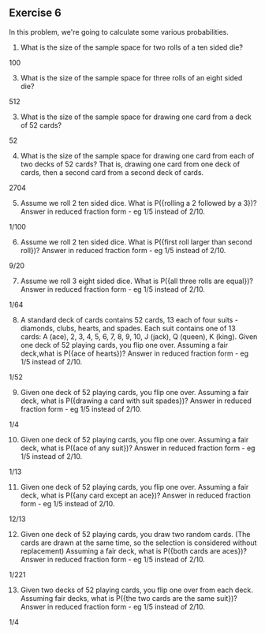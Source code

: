 ## Exercise 6

In this problem, we're going to calculate some various probabilities.

1. What is the size of the sample space for two rolls of a ten sided die?

100

3. What is the size of the sample space for three rolls of an eight sided die?

512
  
3. What is the size of the sample space for drawing one card from a deck of 52 cards?

52
  
4. What is the size of the sample space for drawing one card from each of two decks of 52 cards? That is, drawing one card from one deck of cards, then a second card from a second deck of cards.

2704
  
5. Assume we roll 2 ten sided dice. What is P({rolling a 2 followed by a 3})? Answer in reduced fraction form - eg 1/5 instead of 2/10.

1/100
  
6. Assume we roll 2 ten sided dice. What is P({first roll larger than second roll})? Answer in reduced fraction form - eg 1/5 instead of 2/10.

9/20
  
7. Assume we roll 3 eight sided dice. What is P({all three rolls are equal})? Answer in reduced fraction form - eg 1/5 instead of 2/10.

1/64
  
8. A standard deck of cards contains 52 cards, 13 each of four suits - diamonds, clubs, hearts, and spades. Each suit contains one of 13 cards: A (ace), 2, 3, 4, 5, 6, 7, 8, 9, 10, J (jack), Q (queen), K (king). Given one deck of 52 playing cards, you flip one over. Assuming a fair deck,what is P({ace of hearts})? Answer in reduced fraction form - eg 1/5 instead of 2/10.

1/52
  
9. Given one deck of 52 playing cards, you flip one over. Assuming a fair deck, what is P({drawing a card with suit spades})? Answer in reduced fraction form - eg 1/5 instead of 2/10.

1/4
  
10. Given one deck of 52 playing cards, you flip one over. Assuming a fair deck, what is P({ace of any suit})? Answer in reduced fraction form - eg 1/5 instead of 2/10.

1/13
  
11. Given one deck of 52 playing cards, you flip one over. Assuming a fair deck, what is P({any card except an ace})? Answer in reduced fraction form - eg 1/5 instead of 2/10.

12/13
  
12. Given one deck of 52 playing cards, you draw two random cards. (The cards are drawn at the same time, so the selection is considered without replacement) Assuming a fair deck, what is P({both cards are aces})? Answer in reduced fraction form - eg 1/5 instead of 2/10.

1/221
  
13. Given two decks of 52 playing cards, you flip one over from each deck. Assuming fair decks, what is P({the two cards are the same suit})? Answer in reduced fraction form - eg 1/5 instead of 2/10.

1/4
  